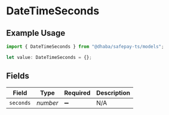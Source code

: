 # DateTimeSeconds

## Example Usage

```typescript
import { DateTimeSeconds } from "@dhaba/safepay-ts/models";

let value: DateTimeSeconds = {};
```

## Fields

| Field              | Type               | Required           | Description        |
| ------------------ | ------------------ | ------------------ | ------------------ |
| `seconds`          | *number*           | :heavy_minus_sign: | N/A                |